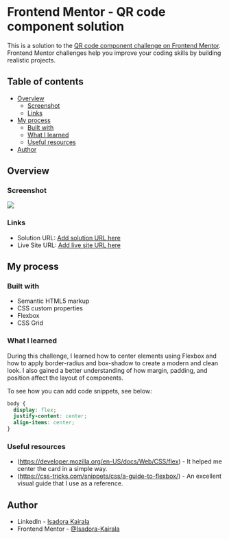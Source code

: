 # Frontend Mentor - QR code component solution

This is a solution to the [QR code component challenge on Frontend Mentor](https://www.frontendmentor.io/challenges/qr-code-component-iux_sIO_H). Frontend Mentor challenges help you improve your coding skills by building realistic projects. 

## Table of contents

- [Overview](#overview)
  - [Screenshot](#screenshot)
  - [Links](#links)
- [My process](#my-process)
  - [Built with](#built-with)
  - [What I learned](#what-i-learned)
  - [Useful resources](#useful-resources)
- [Author](#author)




## Overview

### Screenshot

![](![image](https://github.com/user-attachments/assets/59b2f68a-3bbe-4185-836c-862aa181f28d))


### Links

- Solution URL: [Add solution URL here](https://your-solution-url.com)
- Live Site URL: [Add live site URL here](https://your-live-site-url.com)

## My process

### Built with

- Semantic HTML5 markup
- CSS custom properties
- Flexbox
- CSS Grid

### What I learned

During this challenge, I learned how to center elements using Flexbox and how to apply border-radius and box-shadow to create a modern and clean look. I also gained a better understanding of how margin, padding, and position affect the layout of components.

To see how you can add code snippets, see below:

```css
body {
  display: flex;
  justify-content: center;
  align-items: center;
}
```

### Useful resources

- (https://developer.mozilla.org/en-US/docs/Web/CSS/flex) - It helped me center the card in a simple way.
- (https://css-tricks.com/snippets/css/a-guide-to-flexbox/) - An excellent visual guide that I use as a reference.


## Author

- LinkedIn - [Isadora Kairala](www.linkedin.com/in/isadora-kairala-630530359)
- Frontend Mentor - [@Isadora-Kairala](https://www.frontendmentor.io/profile/Isadora-Kairala)



